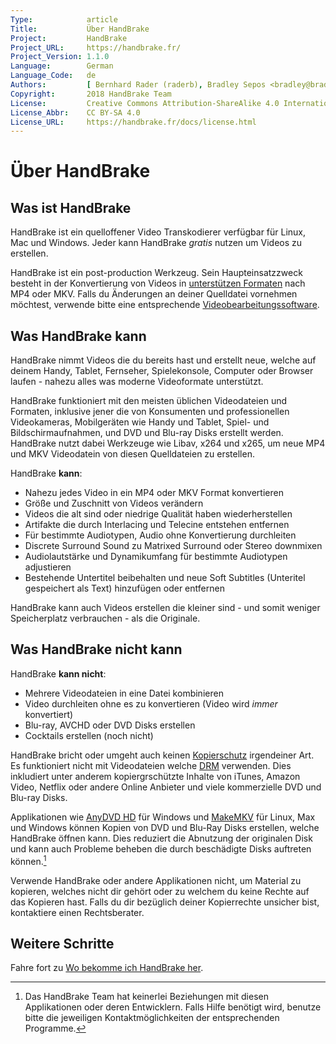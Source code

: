 ```yaml
---
Type:            article
Title:           Über HandBrake
Project:         HandBrake
Project_URL:     https://handbrake.fr/
Project_Version: 1.1.0
Language:        German
Language_Code:   de
Authors:         [ Bernhard Rader (raderb), Bradley Sepos <bradley@bradleysepos.com> (BradleyS) ]
Copyright:       2018 HandBrake Team
License:         Creative Commons Attribution-ShareAlike 4.0 International
License_Abbr:    CC BY-SA 4.0
License_URL:     https://handbrake.fr/docs/license.html
---
```


Über HandBrake
===============

## Was ist HandBrake

HandBrake ist ein quelloffener Video Transkodierer verfügbar für Linux, Mac und Windows. Jeder kann HandBrake *gratis* nutzen um Videos zu erstellen.

HandBrake ist ein post-production Werkzeug. Sein Haupteinsatzzweck besteht in der Konvertierung von Videos in [unterstützen Formaten](../technical/source-formats.html)  nach MP4 oder MKV. Falls du Änderungen an deiner Quelldatei vornehmen möchtest, verwende bitte eine entsprechende [Videobearbeitungssoftware](https://de.wikipedia.org/wiki/Videoschnittsoftware).

## Was HandBrake kann

HandBrake nimmt Videos die du bereits hast und erstellt neue, welche auf deinem Handy, Tablet, Fernseher, Spielekonsole, Computer oder Browser laufen - nahezu alles was moderne Videoformate unterstützt.

HandBrake funktioniert mit den meisten üblichen Videodateien und Formaten, inklusive jener die von Konsumenten und professionellen Videokameras, Mobilgeräten wie Handy und Tablet, Spiel- und Bildschirmaufnahmen, und DVD und Blu-ray Disks erstellt werden. HandBrake nutzt dabei Werkzeuge wie Libav, x264 und x265, um neue MP4 und MKV Videodatein von diesen Quelldateien zu erstellen.

HandBrake **kann**:

- Nahezu jedes Video in ein MP4 oder MKV Format konvertieren
- Größe und Zuschnitt von Videos verändern
- Videos die alt sind oder niedrige Qualität haben wiederherstellen
- Artifakte die durch Interlacing und Telecine entstehen entfernen
- Für bestimmte Audiotypen, Audio ohne Konvertierung durchleiten
- Discrete Surround Sound zu Matrixed Surround oder Stereo downmixen
- Audiolautstärke und Dynamikumfang für bestimmte Audiotypen adjustieren
- Bestehende Untertitel beibehalten und neue Soft Subtitles (Unteritel gespeichert als Text) hinzufügen oder entfernen

HandBrake kann auch Videos erstellen die kleiner sind - und somit weniger Speicherplatz verbrauchen - als die Originale.


## Was HandBrake nicht kann

HandBrake **kann nicht**:

- Mehrere Videodateien in eine Datei kombinieren
- Video durchleiten ohne es zu konvertieren (Video wird *immer* konvertiert)
- Blu-ray, AVCHD oder DVD Disks erstellen
- Cocktails erstellen (noch nicht)

HandBrake bricht oder umgeht auch keinen [Kopierschutz](https://de.wikipedia.org/wiki/Kopierschutz) irgendeiner Art. Es funktioniert nicht mit Videodateien welche [DRM](https://de.wikipedia.org/wiki/Digitale_Rechteverwaltung) verwenden. Dies inkludiert unter anderem kopiergrschützte Inhalte von iTunes, Amazon Video, Netflix oder andere Online Anbieter und viele kommerzielle DVD und Blu-ray Disks.

Applikationen wie [AnyDVD HD](https://de.wikipedia.org/wiki/AnyDVD) für Windows und [MakeMKV](http://www.makemkv.com) für Linux, Max und Windows können Kopien von DVD und Blu-Ray Disks erstellen, welche HandBrake öffnen kann. Dies reduziert die Abnutzung der originalen Disk und kann auch Probleme beheben die durch beschädigte Disks auftreten können.[^third-party-apps]

Verwende HandBrake oder andere Applikationen nicht, um Material zu kopieren, welches nicht dir gehört oder zu welchem du keine Rechte auf das Kopieren hast. Falls du dir bezüglich deiner Kopierrechte unsicher bist, kontaktiere einen Rechtsberater.

<!-- .continue -->

## Weitere Schritte

<!-- .success -->

Fahre fort zu [Wo bekomme ich HandBrake her](../get-handbrake/wo-bekomme-ich-handbrake-her.html).

<!-- /.success -->

<!-- /.continue -->

[^third-party-apps]: Das HandBrake Team hat keinerlei Beziehungen mit diesen Applikationen oder deren Entwicklern. Falls Hilfe benötigt wird, benutze bitte die jeweiligen Kontaktmöglichkeiten der entsprechenden Programme.
